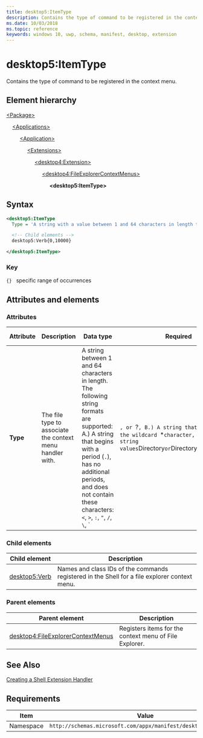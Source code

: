```yaml
---
title: desktop5:ItemType
description: Contains the type of command to be registered in the context menu (desktop5:ItemType).
ms.date: 10/03/2018
ms.topic: reference
keywords: windows 10, uwp, schema, manifest, desktop, extension 
---
```


# desktop5:ItemType

Contains the type of command to be registered in the context menu.

## Element hierarchy

[\<Package\>](element-package.md)

&nbsp;&nbsp;&nbsp;&nbsp;[\<Applications\>](element-applications.md)

&nbsp;&nbsp;&nbsp;&nbsp; &nbsp;&nbsp;&nbsp;&nbsp;[\<Application\>](element-application.md)

&nbsp;&nbsp;&nbsp;&nbsp; &nbsp;&nbsp;&nbsp;&nbsp; &nbsp;&nbsp;&nbsp;&nbsp;[\<Extensions\>](element-1-extensions.md)

&nbsp;&nbsp;&nbsp;&nbsp; &nbsp;&nbsp;&nbsp;&nbsp; &nbsp;&nbsp;&nbsp;&nbsp; &nbsp;&nbsp;&nbsp;&nbsp;[\<desktop4:Extension\>](element-desktop4-extension.md)

&nbsp;&nbsp;&nbsp;&nbsp; &nbsp;&nbsp;&nbsp;&nbsp; &nbsp;&nbsp;&nbsp;&nbsp; &nbsp;&nbsp;&nbsp;&nbsp; &nbsp;&nbsp;&nbsp;&nbsp;[\<desktop4:FileExplorerContextMenus\>](element-desktop4-fileexplorercontextmenus.md)

&nbsp;&nbsp;&nbsp;&nbsp; &nbsp;&nbsp;&nbsp;&nbsp; &nbsp;&nbsp;&nbsp;&nbsp; &nbsp;&nbsp;&nbsp;&nbsp; &nbsp;&nbsp;&nbsp;&nbsp; &nbsp;&nbsp;&nbsp;&nbsp;**\<desktop5:ItemType\>**

## Syntax

```xml
<desktop5:ItemType
  Type = 'A string with a value between 1 and 64 characters in length that meets one of the requirements specified in the attributes section below.' >

  <!-- Child elements -->
  desktop5:Verb{0,10000}

</desktop5:ItemType>
```

### Key

`{}`   specific range of occurrences

## Attributes and elements

### Attributes

| Attribute | Description | Data type | Required | Default value |
|-|-|-|-|-|
| **Type** | The file type to associate the context menu handler with. | A string between 1 and 64 characters in length. The following string formats are supported: A.) A string that begins with a period (`.`), has no additional periods, and does not contain these characters: `<`, `>`, `:`, `"`, `/`, `\`, `|`, or `?`, B.) A string that contains the wildcard `*` character, or C.) The string values `Directory` or `Directory\Background`. | Yes |  |

### Child elements

| Child element | Description |
|---------------|-------------|
| [desktop5:Verb](element-desktop4-verb.md) | Names and class IDs of the commands registered in the Shell for a file explorer context menu. |

### Parent elements

| Parent element | Description |
|-|-|
| [desktop4:FileExplorerContextMenus](element-desktop4-fileexplorercontextmenus.md) | Registers items for the context menu of File Explorer. |

## See Also

[Creating a Shell Extension Handler](/windows/win32/shell/handlers)

## Requirements

| Item  | Value  |
|--|--|
| Namespace | `http://schemas.microsoft.com/appx/manifest/desktop/windows10/5` |
